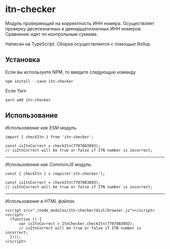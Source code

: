 # itn-checker
Модуль проверяющий на корректность ИНН номера. Осуществляет проверку десятизначных и двенадцатизначных ИНН номеров. Сравнение идет по контрольным суммам.

Написан на TypeScript.
Сборка осуществляется с помощью Rollup.

## Установка

Если вы используете NPM, то введите следующую команду

```npm install --save itn-checker```

Если Yarn

```yarn add itn-checker```

## Использование

*Использование как ESM модуль.*
```
import { checkItn } from 'itn-checker';

const isItnCorrect = checkItn(7707083893);
// isItnCorrect will be true or false if ITN number is incorrect;
```
---
*Использование как CommonJS модуль.*
```
const { checkItn } = require('itn-checker');

const isItnCorrect = checkItn(7707083893);
// isItnCorrect will be true or false if ITN number is incorrect;
```
---
*Использование в HTML файлах.*
```
<script src="./node_modules/itn-checker/dist/browser.js"></script>
<script>
  (function () {
      var isItnCorrect = ItnChecker.checkItn(7707083893);
      // isItnCorrect will be true or false if ITN number is incorrect;
  })();
</script>
```
